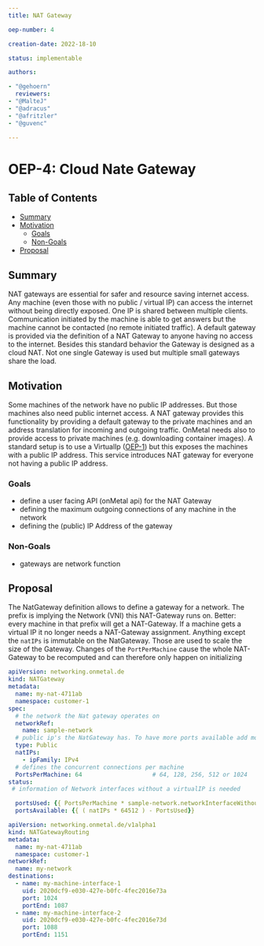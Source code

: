 ```yaml
---
title: NAT Gateway

oep-number: 4

creation-date: 2022-18-10

status: implementable

authors:

- "@gehoern"
  reviewers:
- "@MalteJ"
- "@adracus"
- "@afritzler"
- "@guvenc"

---
```


# OEP-4: Cloud Nate Gateway

## Table of Contents

- [Summary](#summary)
- [Motivation](#motivation)
    - [Goals](#goals)
    - [Non-Goals](#non-goals)
- [Proposal](#proposal)

## Summary
NAT gateways are essential for safer and resource saving internet access. Any machine (even those with no public / virtual IP) can access the internet without being directly exposed. One IP is shared between multiple clients. Communication initiated by the machine is able to get answers but the machine cannot be contacted (no remote initiated traffic). A default gateway is provided via the definition of a NAT Gateway to anyone having no access to the internet. Besides this standard behavior the Gateway is designed as a cloud NAT. Not one single Gateway is used but multiple small gateways share the load.

## Motivation
Some machines of the network have no public IP addresses. But those machines also need public internet access. A NAT gateway provides this functionality by providing a default gateway to the private machines and an address translation for incoming and outgoing traffic. OnMetal needs also to provide access to private machines (e.g. downloading container images). A standard setup is to use a VirtualIp ([OEP-1](01-networking-integration.md)) but this exposes the machines with a public IP address. This service introduces NAT gateway for everyone not having a public IP address.

### Goals
- define a user facing API (onMetal api) for the NAT Gateway
- defining the maximum outgoing connections of any machine in the network
- defining the (public) IP Address of the gateway

### Non-Goals
- gateways are network function 

## Proposal
The NatGateway definition allows to define a gateway for a network. The prefix is implying the Network (VNI) this NAT-Gateway runs on. Better: every machine in that prefix will get a NAT-Gateway. If a machine gets a virtual IP it no longer needs a NAT-Gateway assignment. Anything except the `natIPs` is immutable on the NatGateway. Those are used to scale the size of the Gateway. Changes of the `PortPerMachine` cause the whole NAT-Gateway to be recomputed and can therefore only happen on initializing

```yaml
apiVersion: networking.onmetal.de
kind: NATGateway
metadata:
  name: my-nat-4711ab
  namespace: customer-1
spec:
  # the network the Nat gateway operates on
  networkRef: 
    name: sample-network
  # public ip's the NatGateway has. To have more ports available add more IP addresses 
  type: Public
  natIPs:
    - ipFamily: IPv4
  # defines the concurrent connections per machine
  PortsPerMachine: 64                    # 64, 128, 256, 512 or 1024
status:
 # information of Network interfaces without a virtualIP is needed

  portsUsed: {{ PortsPerMachine * sample-network.networkInterfaceWithoutVirtualIP }}
  portsAvailable: {{ ( natIPs * 64512 ) - PortsUsed}}
```

```yaml
apiVersion: networking.onmetal.de/v1alpha1
kind: NATGatewayRouting
metadata:
  name: my-nat-4711ab
  namespace: customer-1
networkRef:
  name: my-network
destinations:
  - name: my-machine-interface-1
    uid: 2020dcf9-e030-427e-b0fc-4fec2016e73a
    port: 1024
    portEnd: 1087
  - name: my-machine-interface-2
    uid: 2020dcf9-e030-427e-b0fc-4fec2016e73d
    port: 1088
    portEnd: 1151
```
